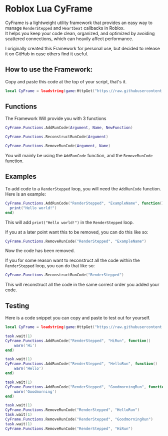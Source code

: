 # Roblox Lua CyFrame

CyFrame is a lightweight utility framework that provides an easy way to manage `RenderStepped` and `Heartbeat` callbacks in Roblox.  
It helps you keep your code clean, organized, and optimized by avoiding scattered connections, which can heavily affect performance.

I originally created this Framework for personal use, but decided to release it on GitHub in case others find it useful.

## How to use the Framework:

Copy and paste this code at the top of your script, that's it.

```lua
local CyFrame = loadstring(game:HttpGet("https://raw.githubusercontent.com/cyerc/CyFrame/main/Source.lua"))() 
```

## Functions

The Framework Will provide you with 3 functions

```lua
CyFrame.Functions.AddRunCode(Argument, Name, NewFunction)
```
```lua
CyFrame.Functions.ReconstructRunCode(Argument)
```
```lua
CyFrame.Functions.RemoveRunCode(Argument, Name)
```

You will mainly be using the `AddRunCode` function, and the `RemoveRunCode` function.

## Examples

To add code to a `RenderStepped` loop, you will need the `AddRunCode` function. Here is an example:
```lua
CyFrame.Functions.AddRunCode("RenderStepped", "ExampleName", function()
  print("Hello world!")
end)
```
This will add `print("Hello world!")` in the `RenderStepped` loop.

If you at a later point want this to be removed, you can do this like so:
```lua
CyFrame.Functions.RemoveRunCode("RenderStepped", "ExampleName")
```
Now the code has been removed. 

If you for some reason want to reconstruct all the code within the `RenderStepped` loop, you can do that like so:
```lua
CyFrame.Functions.ReconstructRunCode("RenderStepped")
```
This will reconstruct all the code in the same correct order you added your code. 

## Testing

Here is a code snippet you can copy and paste to test out for yourself.
```lua
local CyFrame = loadstring(game:HttpGet("https://raw.githubusercontent.com/cyerc/CyFrame/main/Source.lua"))()

task.wait(1)
CyFrame.Functions.AddRunCode("RenderStepped", "HiRun", function()
    warn('Hi')
end)

task.wait(1)
CyFrame.Functions.AddRunCode("RenderStepped", "HelloRun", function()
    warn('Hello')
end)

task.wait(1)
CyFrame.Functions.AddRunCode("RenderStepped", "GoodmorningRun", function()
    warn('Goodmorning')
end)

task.wait(1)
CyFrame.Functions.RemoveRunCode("RenderStepped", "HelloRun")
task.wait(1)
CyFrame.Functions.RemoveRunCode("RenderStepped", "GoodmorningRun")
task.wait(1)
CyFrame.Functions.RemoveRunCode("RenderStepped", "HiRun")
```
